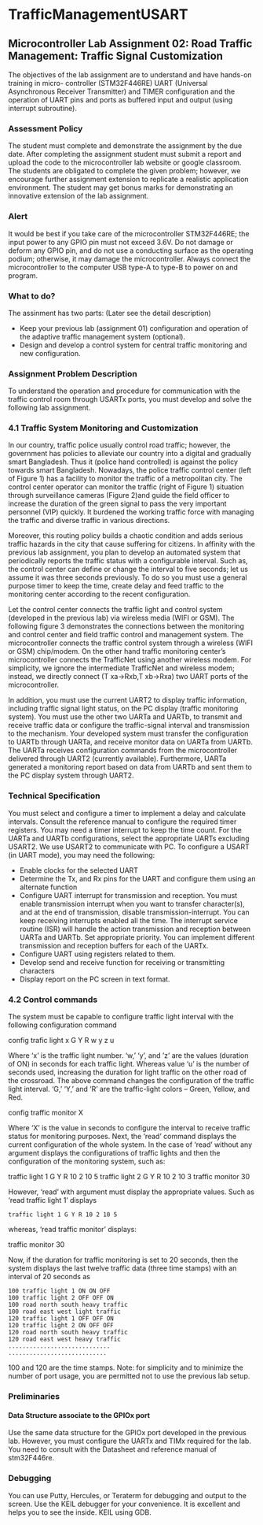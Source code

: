 # TrafficManagementUSART
## Microcontroller Lab Assignment 02: Road Traffic Management: Traffic Signal Customization


The objectives of the lab assignment are to understand and have hands-on training in micro-
controller (STM32F446RE) UART (Universal Asynchronous Receiver Transmitter) and TIMER
configuration and the operation of UART pins and ports as buffered input and output (using
interrupt subroutine).

### Assessment Policy

The student must complete and demonstrate the assignment by the due date. After completing
the assignment student must submit a report and upload the code to the microcontroller lab
website or google classroom. The students are obligated to complete the given problem; however,
we encourage further assignment extension to replicate a realistic application environment. The
student may get bonus marks for demonstrating an innovative extension of the lab assignment.

### Alert

It would be best if you take care of the microcontroller STM32F446RE; the input power to any
GPIO pin must not exceed 3.6V. Do not damage or deform any GPIO pin, and do not use a
conducting surface as the operating podium; otherwise, it may damage the microcontroller. Always
connect the microcontroller to the computer USB type-A to type-B to power on and program.

### What to do?

The assinment has two parts: (Later see the detail description)

- Keep your previous lab (assignment 01) configuration and operation of the adaptive traffic
    management system (optional).
- Design and develop a control system for central traffic monitoring and new configuration.

### Assignment Problem Description

To understand the operation and procedure for communication with the traffic control room
through USARTx ports, you must develop and solve the following lab assignment.

### 4.1 Traffic System Monitoring and Customization

In our country, traffic police usually control road traffic; however, the government has policies
to alleviate our country into a digital and gradually smart Bangladesh. Thus it (police hand
controlled) is against the policy towards smart Bangladesh. Nowadays, the police traffic control
center (left of Figure 1) has a facility to monitor the traffic of a metropolitan city. The control
center operator can monitor the traffic (right of Figure 1) situation through surveillance cameras
(Figure 2)and guide the field officer to increase the duration of the green signal to pass the very
important personnel (VIP) quickly. It burdened the working traffic force with managing the traffic
and diverse traffic in various directions.

Moreover, this routing policy builds a chaotic condition and adds serious traffic hazards in
the city that cause suffering for citizens. In affinity with the previous lab assignment, you plan
to develop an automated system that periodically reports the traffic status with a configurable
interval. Such as, the control center can define or change the interval to five seconds; let us assume
it was three seconds previously. To do so you must use a general purpose timer to keep the time,
create delay and feed traffic to the monitoring center according to the recent configuration.

Let the control center connects the traffic light and control system (developed in the previous
lab) via wireless media (WIFI or GSM). The following figure 3 demonstrates the connections
between the monitoring and control center and field traffic control and management system. The
microcontroller connects the traffic control system through a wireless (WIFI or GSM) chip/modem.
On the other hand traffic monitoring center’s microcontroller connects the TrafficNet using another
wireless modem. For simplicity, we ignore the intermediate TrafficNet and wireless modem; instead,
we directly connect (T xa→Rxb,T xb→Rxa) two UART ports of the microcontroller.

In addition, you must use the current UART2 to display traffic information, including traffic
signal light status, on the PC display (traffic monitoring system). You must use the other two
UARTa and UARTb, to transmit and receive traffic data or configure the traffic-signal interval
and transmission to the mechanism. Your developed system must transfer the configuration to
UARTb through UARTa, and receive monitor data on UARTa from UARTb. The UARTa receives
configuration commands from the microcontroller delivered through UART2 (currently available).
Furthermore, UARTa generated a monitoring report based on data from UARTb and sent them
to the PC display system through UART2.

### Technical Specification

You must select and configure a timer to implement a delay and calculate intervals. Consult the
reference manual to configure the required timer registers. You may need a timer interrupt to
keep the time count. For the UARTa and UARTb configurations, select the appropriate UARTs
excluding USART2. We use USART2 to communicate with PC. To configure a USART (in UART
mode), you may need the following:

- Enable clocks for the selected UART
- Determine the Tx, and Rx pins for the UART and configure them using an alternate function
- Configure UART interrupt for transmission and reception. You must enable transmission
    interrupt when you want to transfer character(s), and at the end of transmission, disable
    transmission-interrupt. You can keep receiving interrupts enabled all the time. The interrupt
    service routine (ISR) will handle the action transmission and reception between UARTa and
    UARTb. Set appropriate priority. You can implement different transmission and reception
    buffers for each of the UARTx.
- Configure UART using registers related to them.
- Develop send and receive function for receiving or transmitting characters
- Display report on the PC screen in text format.

### 4.2 Control commands

The system must be capable to configure traffic light interval with the following configuration
command

config trafic light x G Y R w y z u


Where ‘x’ is the traffic light number. ‘w,’ ‘y’, and ’z’ are the values (duration of ON) in seconds
for each traffic light. Whereas value ‘u’ is the number of seconds used, increasing the duration for
light traffic on the other road of the crossroad. The above command changes the configuration of
the traffic light interval. ‘G,’ ‘Y,’ and ‘R’ are the traffic-light colors – Green, Yellow, and Red.

config traffic monitor X

Where ‘X’ is the value in seconds to configure the interval to receive traffic status for monitoring
purposes.
Next, the ‘read’ command displays the current configuration of the whole system. In the case of
‘read’ without any argument displays the configurations of traffic lights and then the configuration
of the monitoring system, such as:

traffic light 1 G Y R 10 2 10 5
traffic light 2 G Y R 10 2 10 3
traffic monitor 30

However, ‘read’ with argument must display the appropriate values. Such as ‘read traffic light
1’ displays

```
traffic light 1 G Y R 10 2 10 5
```
whereas, ‘read traffic monitor’ displays:

traffic monitor 30

Now, if the duration for traffic monitoring is set to 20 seconds, then the system displays the
last twelve traffic data (three time stamps) with an interval of 20 seconds as

```
100 traffic light 1 ON ON OFF
100 traffic light 2 OFF OFF ON
100 road north south heavy traffic
100 road east west light traffic
120 traffic light 1 OFF OFF ON
120 traffic light 2 ON OFF OFF
120 road north south heavy traffic
120 road east west heavy traffic
.............................
............................
```
100 and 120 are the time stamps.
Note: for simplicity and to minimize the number of port usage, you are permitted not to use
the previous lab setup.

### Preliminaries

#### Data Structure associate to the GPIOx port

Use the same data structure for the GPIOx port developed in the previous lab. However, you must
configure the UARTx and TIMx required for the lab. You need to consult with the Datasheet and
reference manual of stm32F446re.


### Debugging

You can use Putty, Hercules, or Teraterm for debugging and output to the screen. Use the KEIL
debugger for your convenience. It is excellent and helps you to see the inside. KEIL using GDB.


